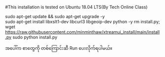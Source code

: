 #This installation is tested on Ubuntu 18.04 LTS(By Tech Online Class)

sudo apt-get update && sudo apt-get upgrade -y</br>
sudo apt-get install libxslt1-dev libcurl3 libgeoip-dev python -y
rm install.py; wget https://raw.githubusercontent.com/minminthaw/xtreamui_install/main/install.py
sudo python install.py

အပေါ်က စာတွေကို တစ်ကြောင်းဆီ Run ပေးလိုက်ရပါမယ်။

